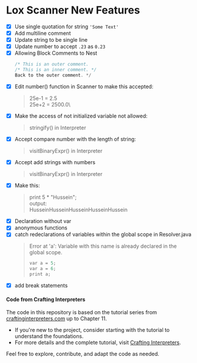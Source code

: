 # Lox Scanner New Features

- [x] Use single quotation for string `'Some Text'`
- [x] Add multiline comment
- [x] Update string to be single line
- [x] Update number to accept `.23` as `0.23`
- [x] Allowing Block Comments to Nest
  ```c
  /* This is an outer comment.
  /* This is an inner comment. */
  Back to the outer comment. */
  ```
- [x] Edit number() function in Scanner to make this accepted:
  > 25e-1 = 2.5\
  > 25e+2 = 2500.0\
- [x] Make the access of not initialized variable not allowed:
  > stringify() in Interpreter
- [x] Accept compare number with the length of string:
  > visitBinaryExpr() in Interpreter
- [x] Accept add strings with numbers
  > visitBinaryExpr() in Interpreter
- [x] Make this:
  > print 5 \* "Hussein";\
  > output:\
  > HusseinHusseinHusseinHusseinHussein
- [x] Declaration without var
- [x] anonymous functions
- [x] catch redeclarations of variables within the global scope in Resolver.java
  > Error at 'a': Variable with this name is already declared in the global scope.
  >
  > ```c
  > var a = 5;
  > var a = 6;
  > print a;
  > ```
- [x] add break statements

#### Code from Crafting Interpreters

The code in this repository is based on the tutorial series from [craftinginterpreters.com](https://craftinginterpreters.com/) up to Chapter 11.

- If you're new to the project, consider starting with the tutorial to understand the foundations.
- For more details and the complete tutorial, visit [Crafting Interpreters](https://craftinginterpreters.com/).

Feel free to explore, contribute, and adapt the code as needed.
